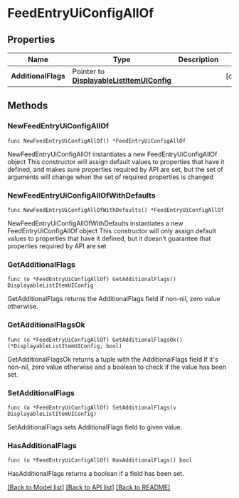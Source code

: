 # FeedEntryUiConfigAllOf

## Properties

Name | Type | Description | Notes
------------ | ------------- | ------------- | -------------
**AdditionalFlags** | Pointer to [**DisplayableListItemUIConfig**](DisplayableListItemUIConfig.md) |  | [optional] 

## Methods

### NewFeedEntryUiConfigAllOf

`func NewFeedEntryUiConfigAllOf() *FeedEntryUiConfigAllOf`

NewFeedEntryUiConfigAllOf instantiates a new FeedEntryUiConfigAllOf object
This constructor will assign default values to properties that have it defined,
and makes sure properties required by API are set, but the set of arguments
will change when the set of required properties is changed

### NewFeedEntryUiConfigAllOfWithDefaults

`func NewFeedEntryUiConfigAllOfWithDefaults() *FeedEntryUiConfigAllOf`

NewFeedEntryUiConfigAllOfWithDefaults instantiates a new FeedEntryUiConfigAllOf object
This constructor will only assign default values to properties that have it defined,
but it doesn't guarantee that properties required by API are set

### GetAdditionalFlags

`func (o *FeedEntryUiConfigAllOf) GetAdditionalFlags() DisplayableListItemUIConfig`

GetAdditionalFlags returns the AdditionalFlags field if non-nil, zero value otherwise.

### GetAdditionalFlagsOk

`func (o *FeedEntryUiConfigAllOf) GetAdditionalFlagsOk() (*DisplayableListItemUIConfig, bool)`

GetAdditionalFlagsOk returns a tuple with the AdditionalFlags field if it's non-nil, zero value otherwise
and a boolean to check if the value has been set.

### SetAdditionalFlags

`func (o *FeedEntryUiConfigAllOf) SetAdditionalFlags(v DisplayableListItemUIConfig)`

SetAdditionalFlags sets AdditionalFlags field to given value.

### HasAdditionalFlags

`func (o *FeedEntryUiConfigAllOf) HasAdditionalFlags() bool`

HasAdditionalFlags returns a boolean if a field has been set.


[[Back to Model list]](../README.md#documentation-for-models) [[Back to API list]](../README.md#documentation-for-api-endpoints) [[Back to README]](../README.md)



